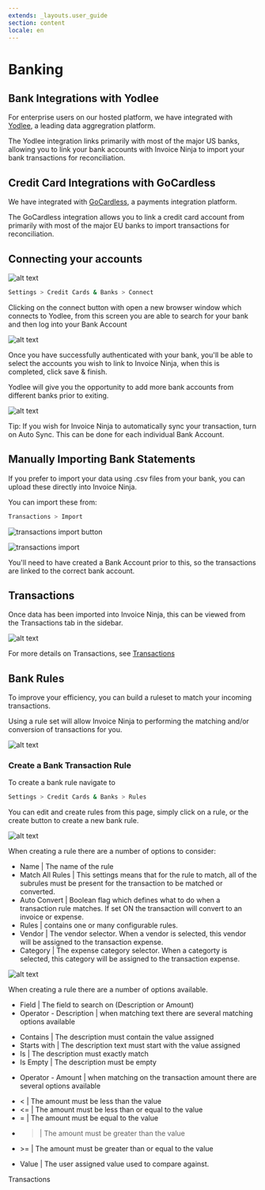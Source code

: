 ```yaml
---
extends: _layouts.user_guide
section: content
locale: en
---
```


# Banking

## Bank Integrations with Yodlee

For enterprise users on our hosted platform, we have integrated with [Yodlee](https://www.yodlee.com), a leading data aggregration platform.

The Yodlee integration links primarily with most of the major US banks, allowing you to link your bank accounts with Invoice Ninja to import your bank transactions for reconciliation.

<div class="video_container">
<x-video src="/assets/videos/banking/banking.mpd" is_dash="true" id="banking-video"></x-video>
</div>

## Credit Card Integrations with GoCardless

We have integrated with [GoCardless](https://gocardless.com), a payments integration platform.

The GoCardless integration allows you to link a credit card account from primarily with most of the major EU banks to import transactions for reconciliation.

## Connecting your accounts

![alt text](/assets/images/banking/bank_connect.png "Bank accounts list")

```bash
Settings > Credit Cards & Banks > Connect
```

Clicking on the connect button with open a new browser window which connects to Yodlee, from this screen you are able to search for your bank and then log into your Bank Account

![alt text](/assets/images/banking/bank_yodlee_connect.png "Find your bank and login")

Once you have successfully authenticated with your bank, you'll be able to select the accounts you wish to link to Invoice Ninja, when this is completed, click save & finish.

Yodlee will give you the opportunity to add more bank accounts from different banks prior to exiting.

![alt text](/assets/images/banking/auto_sync.png "Auto Sync")

<x-info>
Tip: If you wish for Invoice Ninja to automatically sync your transaction, turn on Auto Sync. This can be done for each individual Bank Account.
</x-info>

## Manually Importing Bank Statements

If you prefer to import your data using .csv files from your bank, you can upload these directly into Invoice Ninja.

You can import these from:

```bash
Transactions > Import
```

![transactions import button](/assets/images/transactions/transactions_import_arrow.png)

![transactions import](/assets/images/transactions/transactions_import.png)

You'll need to have created a Bank Account prior to this, so the transactions are linked to the correct bank account.

## Transactions

Once data has been imported into Invoice Ninja, this can be viewed from the Transactions tab in the sidebar.

![alt text](/assets/images/banking/bank_transactions.png "Transactions")

For more details on Transactions, see [Transactions](/en/transactions)

## Bank Rules

To improve your efficiency, you can build a ruleset to match your incoming transactions.

Using a rule set will allow Invoice Ninja to performing the matching and/or conversion of transactions for you.

![alt text](/assets/images/banking/bank_rule_list.png "Bank rule lists")

### Create a Bank Transaction Rule

To create a bank rule navigate to

```bash
Settings > Credit Cards & Banks > Rules
```

You can edit and create rules from this page, simply click on a rule, or the create button to create a new bank rule.

![alt text](/assets/images/banking/create_rule.png "Create bank rule")

When creating a rule there are a number of options to consider:

- Name | The name of the rule
- Match All Rules | This settings means that for the rule to match, all of the subrules must be present for the transaction to be matched or converted.
- Auto Convert | Boolean flag which defines what to do when a transaction rule matches. If set ON the transaction will convert to an invoice or expense.
- Rules | contains one or many configurable rules.
- Vendor | The vendor selector. When a vendor is selected, this vendor will be assigned to the transaction expense.
- Category | The expense category selector. When a categorty is selected, this category will be assigned to the transaction expense.

![alt text](/assets/images/banking/rule_spec.png "Rule specifications")

When creating a rule there are a number of options available.

- Field | The field to search on (Description or Amount)
- Operator - Description | when matching text there are several matching options available

* Contains | The description must contain the value assigned
* Starts with | The description text must start with the value assigned
* Is | The description must exactly match
* Is Empty | The description must be empty

- Operator - Amount | when matching on the transaction amount there are several options available

* < | The amount must be less than the value
* <= | The amount must be less than or equal to the value
* = | The amount must be equal to the value
* > | The amount must be greater than the value
* \>= | The amount must be greater than or equal to the value

- Value | The user assigned value used to compare against.

<x-next url=/en/transactions>Transactions</x-next>
